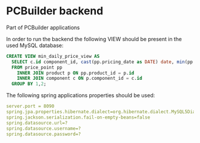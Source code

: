 # PCBuilder backend

Part of PCBuilder applications

In order to run the backend the following VIEW should be present in the used MySQL database:
```sql
CREATE VIEW min_daily_price_view AS
  SELECT c.id component_id, cast(pp.pricing_date as DATE) date, min(pp.id) pricepoint_id, min(pp.price) price
  FROM price_point pp
    INNER JOIN product p ON pp.product_id = p.id
    INNER JOIN component c ON p.component_id = c.id
  GROUP BY 1,2;
```

The following spring applications properties should be used:

```yaml
server.port = 8090
spring.jpa.properties.hibernate.dialect=org.hibernate.dialect.MySQL5Dialect
spring.jackson.serialization.fail-on-empty-beans=false
spring.datasource.url=?
spring.datasource.username=?
spring.datasource.password=?
```
